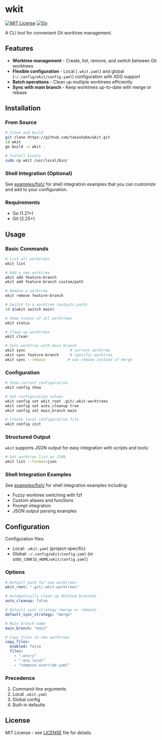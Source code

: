# wkit

[![MIT License](https://img.shields.io/badge/license-MIT-blue.svg)](LICENSE)
[![Go](https://img.shields.io/badge/go-1.21+-00ADD8.svg)](https://go.dev/)

A CLI tool for convenient Git worktree management.

## Features

- **Worktree management** - Create, list, remove, and switch between Git worktrees
- **Flexible configuration** - Local (`.wkit.yaml`) and global (`~/.config/wkit/config.yaml`) configuration with XDG support
- **Batch operations** - Clean up multiple worktrees efficiently
- **Sync with main branch** - Keep worktrees up-to-date with merge or rebase

## Installation

### From Source

```bash
# Clone and build
git clone https://github.com/takashabe/wkit.git
cd wkit
go build -o wkit .

# Install binary
sudo cp wkit /usr/local/bin/
```

### Shell Integration (Optional)

See [examples/fish/](examples/fish/) for shell integration examples that you can customize and add to your configuration.

### Requirements

- Go (1.21+)
- Git (2.25+)

## Usage

### Basic Commands

```bash
# List all worktrees
wkit list

# Add a new worktree
wkit add feature-branch
wkit add feature-branch custom/path

# Remove a worktree
wkit remove feature-branch

# Switch to a worktree (outputs path)
cd $(wkit switch main)

# Show status of all worktrees
wkit status

# Clean up worktrees
wkit clean

# Sync worktree with main branch
wkit sync                    # current worktree
wkit sync feature-branch     # specific worktree
wkit sync --rebase          # use rebase instead of merge

```

### Configuration

```bash
# Show current configuration
wkit config show

# Set configuration values
wkit config set wkit_root .git/.wkit-worktrees
wkit config set auto_cleanup true
wkit config set main_branch main

# Create local configuration file
wkit config init
```

### Structured Output

`wkit` supports JSON output for easy integration with scripts and tools:

```bash
# Get worktree list as JSON
wkit list --format=json
```

### Shell Integration Examples

See [examples/fish/](examples/fish/) for shell integration examples including:

- Fuzzy worktree switching with fzf
- Custom aliases and functions
- Prompt integration
- JSON output parsing examples

## Configuration

Configuration files:
- Local: `.wkit.yaml` (project-specific)
- Global: `~/.config/wkit/config.yaml` (or `$XDG_CONFIG_HOME/wkit/config.yaml`)

### Options

```yaml
# Default path for new worktrees
wkit_root: ".git/.wkit-worktrees"

# Automatically clean up deleted branches
auto_cleanup: false

# Default sync strategy (merge or rebase)
default_sync_strategy: "merge"

# Main branch name
main_branch: "main"

# Copy files to new worktrees
copy_files:
  enabled: false
  files:
    - ".envrc"
    - ".env.local"
    - "compose.override.yaml"
```

### Precedence

1. Command-line arguments
2. Local `.wkit.yaml`
3. Global config
4. Built-in defaults

## License

MIT License - see [LICENSE](LICENSE) file for details.
